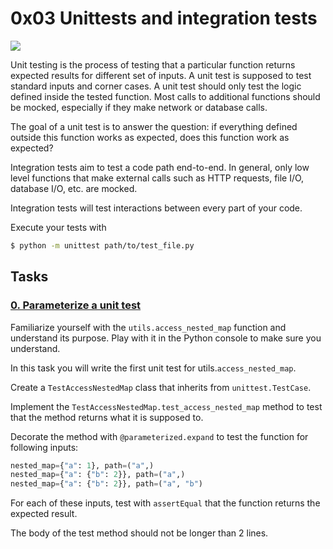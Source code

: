 # 0x03 Unittests and integration tests

![](https://s3.amazonaws.com/alx-intranet.hbtn.io/uploads/medias/2020/1/f088970b450e82c881ea.gif?X-Amz-Algorithm=AWS4-HMAC-SHA256&X-Amz-Credential=AKIARDDGGGOUSBVO6H7D%2F20230226%2Fus-east-1%2Fs3%2Faws4_request&X-Amz-Date=20230226T174410Z&X-Amz-Expires=86400&X-Amz-SignedHeaders=host&X-Amz-Signature=f9a17b34c12081f5269c2f552b32dcd54d5f9615e3b608c4f74c7f42b8d10551)


Unit testing is the process of testing that a particular function returns expected results for different set of inputs. A unit test is supposed to test standard inputs and corner cases. A unit test should only test the logic defined inside the tested function. Most calls to additional functions should be mocked, especially if they make network or database calls.

The goal of a unit test is to answer the question: if everything defined outside this function works as expected, does this function work as expected?

Integration tests aim to test a code path end-to-end. In general, only low level functions that make external calls such as HTTP requests, file I/O, database I/O, etc. are mocked.

Integration tests will test interactions between every part of your code.

Execute your tests with
```bash
$ python -m unittest path/to/test_file.py
```

## Tasks
### [0. Parameterize a unit test]()

Familiarize yourself with the `utils.access_nested_map` function and understand its purpose. Play with it in the Python console to make sure you understand.

In this task you will write the first unit test for utils.`access_nested_map`.

Create a `TestAccessNestedMap` class that inherits from `unittest.TestCase`.

Implement the `TestAccessNestedMap.test_access_nested_map` method to test that the method returns what it is supposed to.

Decorate the method with `@parameterized.expand` to test the function for following inputs:
```py
nested_map={"a": 1}, path=("a",)
nested_map={"a": {"b": 2}}, path=("a",)
nested_map={"a": {"b": 2}}, path=("a", "b")
```
For each of these inputs, test with `assertEqual` that the function returns the expected result.

The body of the test method should not be longer than 2 lines.
